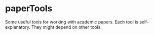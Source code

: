 # paperTools
Some useful tools for working with academic papers. 
Each tool is self-explanatory. 
They might depend on other tools.
